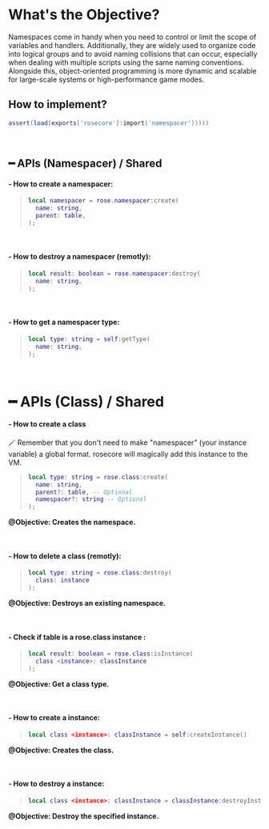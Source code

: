 # What's the Objective?

Namespaces come in handy when you need to control or limit the scope of variables and handlers. Additionally, they are widely used to organize code into logical groups and to avoid naming collisions that can occur, especially when dealing with multiple scripts using the same naming conventions. Alongside this, object-oriented programming is more dynamic and scalable for large-scale systems or high-performance game modes.

## How to implement?

```lua
assert(load(exports['rosecore']:import('namespacer')))()
```

<br/>

## ━ APIs (Namespacer) / Shared

#### - How to create a namespacer:

> ```lua
> local namespacer = rose.namespacer:create(
>   name: string,
>   parent: table,
> );
> ```

<br/>

#### - How to destroy a namespacer (remotly):

> ```lua
> local result: boolean = rose.namespacer:destroy(
>   name: string,
> );
> ```

<br/>

#### - How to get a namespacer type:

> ```lua
> local type: string = self:getType(
>   name: string,
> );
> ```

<br/>

# ━ APIs (Class) / Shared

#### - How to create a class

:magic_wand: Remember that you don't need to make "namespacer" (your instance variable) a global format. rosecore will magically add this instance to the VM.

> ```lua
> local type: string = rose.class:create(
>   name: string,
>   parent?: table, -- Optional
>   namespacer?: string -- Optional
> );
> ```

**@Objective: Creates the namespace.**

<br/>

#### - How to delete a class (remotly):

> ```lua
> local type: string = rose.class:destroy(
>   class: instance
> );
> ```

**@Objective: Destroys an existing namespace.**

<br/>

#### - Check if table is a rose.class instance :

> ```lua
> local result: boolean = rose.class:isInstance(
>   class <instance>: classInstance
> );
> ```

**@Objective: Get a class type.**

<br/>

#### - How to create a instance:

> ```lua
> local class <instance>: classInstance = self:createInstance()
> ```

**@Objective: Creates the class.**

<br/>

#### - How to destroy a instance:

> ```lua
> local class <instance>: classInstance = classInstance:destroyInstance()
> ```

**@Objective: Destroy the specified instance.**

<br/>

